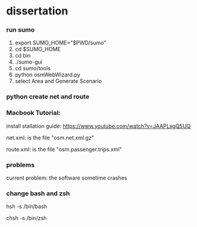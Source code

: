 # dissertation

### run sumo
1. export SUMO_HOME="$PWD/sumo"
2. cd $SUMO_HOME 
3. cd bin
4. ./sumo-gui
5. cd sumo/tools
6. python osmWebWizard.py
7. select Area and Generate Scenario

### python create net and route




















### Macbook Tutorial:
install stallation guide: https://www.youtube.com/watch?v=JAAPLxgQ5UQ

net.xml: is the file "osm.net.xml.gz"

route.xml: is the file "osm.passenger.trips.xml"


### problems
current problem: the software sometime crashes

### change bash and zsh
hsh -s /bin/bash

chsh -s /bin/zsh
